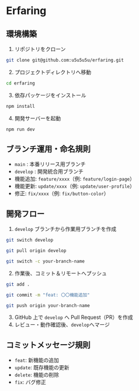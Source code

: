 # Erfaring

## 環境構築

1. リポジトリをクローン
```bash
git clone git@github.com:u5u5u5u/erfaring.git
```

2. プロジェクトディレクトリへ移動
```bash
cd erfaring
```

3. 依存パッケージをインストール
```bash
npm install
```

4. 開発サーバーを起動
```bash
npm run dev
```

## ブランチ運用・命名規則

- `main` : 本番リリース用ブランチ
- `develop` : 開発統合用ブランチ
- 機能追加: `feature/xxxx`（例: `feature/login-page`）
- 機能更新: `update/xxxx`（例: `update/user-profile`）
- 修正: `fix/xxxx`（例: `fix/button-color`）

## 開発フロー

1. `develop` ブランチから作業用ブランチを作成

```bash
git switch develop
```

```bash
git pull origin develop
```

```bash
git switch -c your-branch-name
```

2. 作業後、コミット＆リモートへプッシュ

```bash
git add .
```

```bash
git commit -m "feat: 〇〇機能追加"
```

```bash
git push origin your-branch-name
```

3. GitHub 上で `develop` へ Pull Request（PR）を作成
4. レビュー・動作確認後、`develop`へマージ

## コミットメッセージ規則

- `feat`: 新機能の追加
- `update`: 既存機能の更新
- `delete`: 機能の削除
- `fix`: バグ修正
